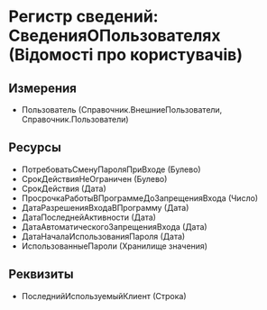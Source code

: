 ﻿# Регистр сведений: СведенияОПользователях (Відомості про користувачів)

## Измерения

- Пользователь (Справочник.ВнешниеПользователи, Справочник.Пользователи)

## Ресурсы

- ПотребоватьСменуПароляПриВходе (Булево)
- СрокДействияНеОграничен (Булево)
- СрокДействия (Дата)
- ПросрочкаРаботыВПрограммеДоЗапрещенияВхода (Число)
- ДатаРазрешенияВходаВПрограмму (Дата)
- ДатаПоследнейАктивности (Дата)
- ДатаАвтоматическогоЗапрещенияВхода (Дата)
- ДатаНачалаИспользованияПароля (Дата)
- ИспользованныеПароли (Хранилище значения)

## Реквизиты

- ПоследнийИспользуемыйКлиент (Строка)

